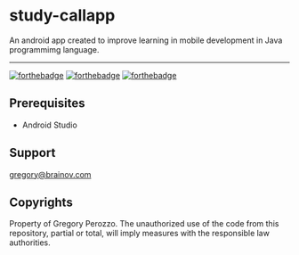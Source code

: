 # study-callapp

An android app created to improve learning in mobile development in Java programmimg language.

<hr>

[![forthebadge](https://forthebadge.com/images/badges/made-with-java.svg)](http://forthebadge.com)
[![forthebadge](https://forthebadge.com/images/badges/powered-by-coffee.svg)](http://forthebadge.com)
[![forthebadge](http://forthebadge.com/images/badges/built-with-love.svg)](http://forthebadge.com)


## Prerequisites

- Android Studio

## Support
gregory@brainov.com

## Copyrights
Property of Gregory Perozzo. The unauthorized use of the code from this repository, partial or total, will imply measures with the responsible law authorities.
